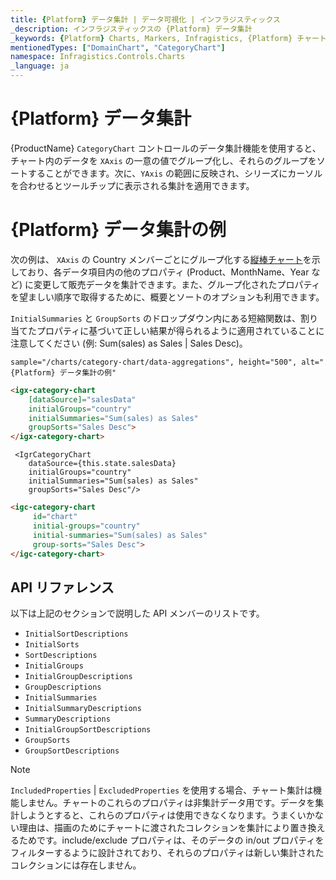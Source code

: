 ```yaml
---
title: {Platform} データ集計 | データ可視化 | インフラジスティックス
_description: インフラジスティックスの {Platform} データ集計
_keywords: {Platform} Charts, Markers, Infragistics, {Platform} チャート, マーカー, インフラジスティックス
mentionedTypes: ["DomainChart", "CategoryChart"]
namespace: Infragistics.Controls.Charts
_language: ja
---
```


# {Platform} データ集計

{ProductName} `CategoryChart` コントロールのデータ集計機能を使用すると、チャート内のデータを `XAxis` の一意の値でグループ化し、それらのグループをソートすることができます。次に、`YAxis` の範囲に反映され、シリーズにカーソルを合わせるとツールチップに表示される集計を適用できます。

# {Platform} データ集計の例

次の例は、 `XAxis` の Country メンバーごとにグループ化する[縦棒チャート](../types/column-chart.md)を示しており、各データ項目内の他のプロパティ (Product、MonthName、Year など) に変更して販売データを集計できます。また、グループ化されたプロパティを望ましい順序で取得するために、概要とソートのオプションも利用できます。 

`InitialSummaries` と `GroupSorts` のドロップダウン内にある短縮関数は、割り当てたプロパティに基づいて正しい結果が得られるように適用されていることに注意してください (例: Sum(sales) as Sales | Sales Desc)。

`sample="/charts/category-chart/data-aggregations", height="500", alt="{Platform} データ集計の例"`

```html
<igx-category-chart
    [dataSource]="salesData"
    initialGroups="country"
    initialSummaries="Sum(sales) as Sales"
    groupSorts="Sales Desc">
</igx-category-chart>
```

```tsx
 <IgrCategoryChart
    dataSource={this.state.salesData}
    initialGroups="country"
    initialSummaries="Sum(sales) as Sales"
    groupSorts="Sales Desc"/>
```
```html
<igc-category-chart
     id="chart"
     initial-groups="country"
     initial-summaries="Sum(sales) as Sales"
     group-sorts="Sales Desc">
</igc-category-chart>
```

## API リファレンス

以下は上記のセクションで説明した API メンバーのリストです。

- `InitialSortDescriptions`
- `InitialSorts`
- `SortDescriptions`
- `InitialGroups`
- `InitialGroupDescriptions`
- `GroupDescriptions`
- `InitialSummaries`
- `InitialSummaryDescriptions`
- `SummaryDescriptions`
- `InitialGroupSortDescriptions`
- `GroupSorts`
- `GroupSortDescriptions`

> [!Note]
> `IncludedProperties` | `ExcludedProperties` を使用する場合、チャート集計は機能しません。チャートのこれらのプロパティは非集計データ用です。データを集計しようとすると、これらのプロパティは使用できなくなります。うまくいかない理由は、描画のためにチャートに渡されたコレクションを集計により置き換えるためです。include/exclude プロパティは、そのデータの in/out プロパティをフィルターするように設計されており、それらのプロパティは新しい集計されたコレクションには存在しません。

